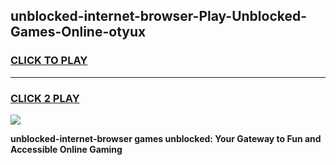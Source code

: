 
## unblocked-internet-browser-Play-Unblocked-Games-Online-otyux
<h3>
<a href="https://premium76.site?title=unblocked-internet-browser&ref=25A">CLICK TO PLAY</a></h3>
<hr>

<h3>
<a href="https://premium76.site?title=unblocked-internet-browser&ref=25A">CLICK 2 PLAY</a>
  
</h3>

<a href="https://premium76.site?title=unblocked-internet-browser&ref=25A"><img src="https://clearcache.store/games.png"></a>


**unblocked-internet-browser games unblocked: Your Gateway to Fun and Accessible Online Gaming**
